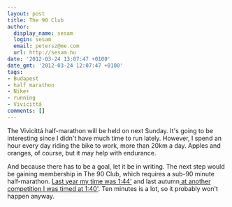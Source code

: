 ```yaml
---
layout: post
title: The 90 Club
author:
  display_name: sesam
  login: sesam
  email: petersz@me.com
  url: http://sesam.hu
date: '2012-03-24 13:07:47 +0100'
date_gmt: '2012-03-24 12:07:47 +0100'
tags:
- Budapest
- half marathon
- Nike+
- running
- Vivicittá
comments: []
---
```


The Vivicittá half-marathon will be held on next Sunday. It's going to be interesting since I didn't have much time to run lately. However, I spend an hour every day riding the bike to work, more than 20km a day. Apples and oranges, of course, but it may help with endurance.

And because there has to be a goal, let it be in writing. The next step would be gaining membership in The 90 Club, which requires a sub-90 minute half-marathon. [Last year my time was 1:44'](http://sesam.hu/2011/04/11/vasarap) and last autumn[ at another competition I was timed at 1:40'](http://sesam.hu/2011/11/06/100-perc). Ten minutes is a lot, so it probably won't happen anyway.
